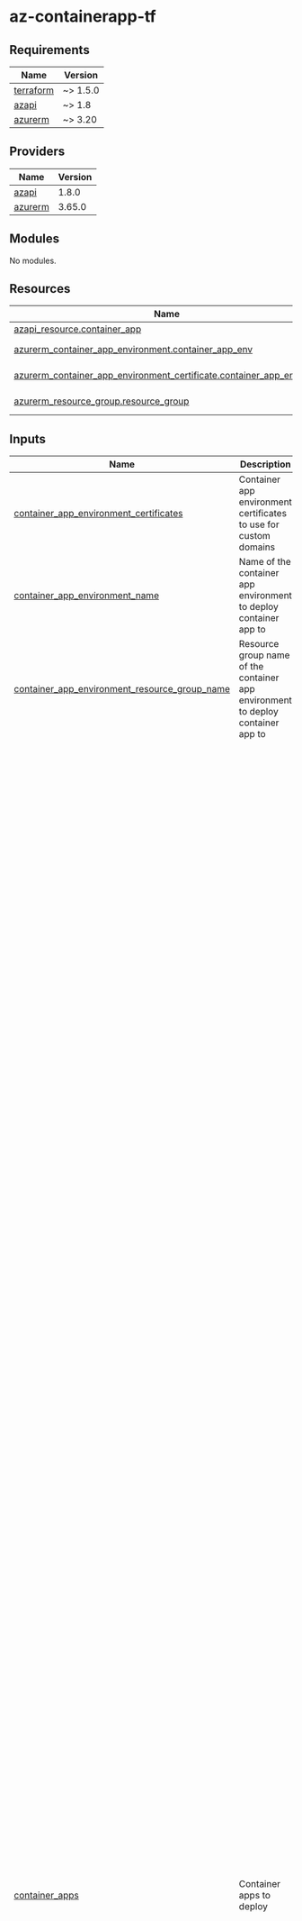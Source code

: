 # az-containerapp-tf
<!-- BEGIN_TF_DOCS -->
## Requirements

| Name | Version |
|------|---------|
| <a name="requirement_terraform"></a> [terraform](#requirement\_terraform) | ~> 1.5.0 |
| <a name="requirement_azapi"></a> [azapi](#requirement\_azapi) | ~> 1.8 |
| <a name="requirement_azurerm"></a> [azurerm](#requirement\_azurerm) | ~> 3.20 |

## Providers

| Name | Version |
|------|---------|
| <a name="provider_azapi"></a> [azapi](#provider\_azapi) | 1.8.0 |
| <a name="provider_azurerm"></a> [azurerm](#provider\_azurerm) | 3.65.0 |

## Modules

No modules.

## Resources

| Name | Type |
|------|------|
| [azapi_resource.container_app](https://registry.terraform.io/providers/azure/azapi/latest/docs/resources/resource) | resource |
| [azurerm_container_app_environment.container_app_env](https://registry.terraform.io/providers/hashicorp/azurerm/latest/docs/data-sources/container_app_environment) | data source |
| [azurerm_container_app_environment_certificate.container_app_env_cert](https://registry.terraform.io/providers/hashicorp/azurerm/latest/docs/data-sources/container_app_environment_certificate) | data source |
| [azurerm_resource_group.resource_group](https://registry.terraform.io/providers/hashicorp/azurerm/latest/docs/data-sources/resource_group) | data source |

## Inputs

| Name | Description | Type | Default | Required |
|------|-------------|------|---------|:--------:|
| <a name="input_container_app_environment_certificates"></a> [container\_app\_environment\_certificates](#input\_container\_app\_environment\_certificates) | Container app environment certificates to use for custom domains | `list(string)` | `[]` | no |
| <a name="input_container_app_environment_name"></a> [container\_app\_environment\_name](#input\_container\_app\_environment\_name) | Name of the container app environment to deploy container app to | `string` | n/a | yes |
| <a name="input_container_app_environment_resource_group_name"></a> [container\_app\_environment\_resource\_group\_name](#input\_container\_app\_environment\_resource\_group\_name) | Resource group name of the container app environment to deploy container app to | `string` | n/a | yes |
| <a name="input_container_apps"></a> [container\_apps](#input\_container\_apps) | Container apps to deploy | <pre>list(object(<br>    {<br>      name                   = string<br>      revision_mode          = optional(string, "Single")<br>      revision_suffix        = optional(string)<br>      max_inactive_revisions = optional(number)<br>      dapr = optional(object({<br>        app_id                   = string<br>        app_port                 = number<br>        app_protocol             = optional(string, "http")<br>        enable_logging           = optional(bool, true)<br>        enabled                  = optional(bool, true),<br>        http_max_request_size_mb = optional(number, 4),<br>        http_read_buffer_size_kb = optional(number, 65),<br>        log_level                = optional(string, "info")<br>      }))<br>      ingress = optional(object({<br>        allow_insecure_connections = optional(bool, false)<br>        client_certificate_mode    = optional(string)<br>        exposed_port               = optional(number)<br>        external_enabled           = optional(bool, false)<br>        target_port                = number<br>        transport                  = optional(string, "Auto")<br>        cors_policy = optional(object({<br>          allow_credentials = optional(bool)<br>          allowed_headers   = optional(list(string))<br>          allowed_methods   = optional(list(string))<br>          allowed_origins   = optional(list(string))<br>          expose_headers    = optional(list(string))<br>          max_age           = optional(number)<br>        }))<br>        custom_domains = optional(list(object({<br>          name                     = string<br>          certificate_binding_type = optional(string, "Disabled")<br>          certificate_reference    = string<br>        })))<br>        ip_security_restrictions = optional(list(object({<br>          name             = string,<br>          action           = string,<br>          description      = string,<br>          ip_address_range = string,<br>        })))<br>        sticky_sessions = optional(object({<br>          affinity = string<br>        }))<br>        traffic_weights = optional(map(object({<br>          revision_name   = optional(string)<br>          label           = optional(string)<br>          latest_revision = optional(bool)<br>          percentage      = number<br>          })),<br>          {<br>            "lastest-revision" = {<br>              latest_revision = true<br>              percentage      = 100<br>            }<br>        })<br>      }))<br>      registries = optional(list(object({<br>        server               = string<br>        identity             = optional(string)<br>        password_secret_name = optional(string)<br>        username             = optional(string)<br>      })))<br>      secrets = optional(list(object({<br>        name             = string<br>        secret_reference = optional(string)<br>        identity         = optional(string, "System")<br>        key_vault_url    = optional(string)<br>      })))<br>      containers = list(object({<br>        name    = string<br>        args    = optional(list(string))<br>        command = optional(list(string))<br>        image   = string<br>        cpu     = number<br>        memory  = string<br>        liveness_probe = optional(object({<br>          type                             = optional(string, "Liveness")<br>          failure_count_threshold          = optional(number, 3)<br>          host                             = optional(string)<br>          initial_delay                    = optional(number)<br>          interval_seconds                 = optional(number, 10)<br>          path                             = optional(string, "/")<br>          port                             = optional(number, 443)<br>          termination_grace_period_seconds = optional(number)<br>          timeout                          = optional(number, 1)<br>          header = optional(object({<br>            name  = string<br>            value = string<br>          }))<br>        }))<br>        readiness_probe = optional(object({<br>          type                    = optional(string, "Readiness")<br>          failure_count_threshold = optional(number, 3)<br>          host                    = optional(string)<br>          interval_seconds        = optional(number, 10)<br>          path                    = optional(string, "/")<br>          port                    = optional(number, 443)<br>          success_count_threshold = optional(number, 3)<br>          timeout                 = optional(number, 1)<br>          header = optional(object({<br>            name  = string<br>            value = string<br>          }))<br>        }))<br>        startup_probe = optional(object({<br>          type                             = optional(string, "Startup")<br>          failure_count_threshold          = optional(number, 3)<br>          host                             = optional(string)<br>          interval_seconds                 = optional(number, 10)<br>          path                             = optional(string, "/")<br>          port                             = optional(number, 443)<br>          termination_grace_period_seconds = optional(number)<br>          timeout                          = optional(number, 1)<br>          header = optional(object({<br>            name  = string<br>            value = string<br>          }))<br>        }))<br>        envs = optional(list(object({<br>          name        = string<br>          secret_name = optional(string)<br>          value       = optional(string)<br>        })))<br>        volume_mounts = optional(list(object({<br>          name = string<br>          path = string<br>        })))<br>      }))<br>      init_containers = optional(list(object({<br>        name    = string<br>        args    = optional(list(string))<br>        command = optional(list(string))<br>        image   = string<br>        cpu     = number<br>        memory  = string<br>        envs = optional(list(object({<br>          name        = string<br>          secret_name = optional(string)<br>          value       = optional(string)<br>        })))<br>        volume_mounts = optional(list(object({<br>          name = string<br>          path = string<br>        })))<br>      })))<br>      scale = object({<br>        max_replicas = number<br>        min_replicas = number<br>        rules = optional(list(object({<br>          name = string<br>          azure_queue = optional(object({<br>            queue_length = number<br>            queue_name   = string<br>            auth = optional(list(object({<br>              secret_reference  = optional(string)<br>              trigger_parameter = optional(string)<br>            })))<br>          }))<br>          custom = optional(object({<br>            metadata = optional(map(string))<br>            type     = string<br>            auth = optional(list(object({<br>              secret_reference  = optional(string)<br>              trigger_parameter = optional(string)<br>            })))<br>          }))<br>          http = optional(object({<br>            metadata = optional(map(string))<br>            auth = optional(list(object({<br>              secret_reference  = optional(string)<br>              trigger_parameter = optional(string)<br>            })))<br>          }))<br>          tcp = optional(object({<br>            metadata = optional(map(string))<br>            auth = optional(list(object({<br>              secret_reference  = optional(string)<br>              trigger_parameter = optional(string)<br>            })))<br>          }))<br>        })))<br>      })<br>      volumes = optional(list(object({<br>        name = string<br>      })))<br>    }<br>  ))</pre> | `[]` | no |
| <a name="input_resource_group_name"></a> [resource\_group\_name](#input\_resource\_group\_name) | Resource Group name to deploy to | `string` | n/a | yes |
| <a name="input_secrets"></a> [secrets](#input\_secrets) | Secrets for container apps to consume | <pre>map(object(<br>    {<br>      value = string<br>    }<br>  ))</pre> | `{}` | no |
| <a name="input_tags"></a> [tags](#input\_tags) | Tags to apply | `map(string)` | n/a | yes |

## Outputs

No outputs.
<!-- END_TF_DOCS -->
